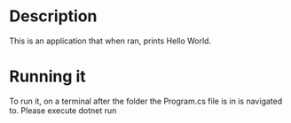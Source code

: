 # Description
This is an application that when ran, prints Hello World.

# Running it
To run it, on a terminal after the folder the Program.cs file is in is navigated to. Please execute dotnet run
